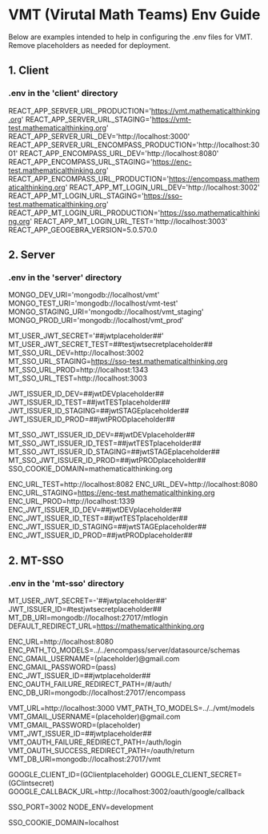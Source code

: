 # VMT (Virutal Math Teams) Env Guide

Below are examples intended to help in configuring the .env files for VMT. Remove placeholders as needed for deployment. 

## 1. Client

### .env in the 'client' directory

REACT_APP_SERVER_URL_PRODUCTION='https://vmt.mathematicalthinking.org'
REACT_APP_SERVER_URL_STAGING='https://vmt-test.mathematicalthinking.org'
REACT_APP_SERVER_URL_DEV='http://localhost:3000'
REACT_APP_SERVER_URL_ENCOMPASS_PRODUCTION='http://localhost:3001'
REACT_APP_ENCOMPASS_URL_DEV='http://localhost:8080'
REACT_APP_ENCOMPASS_URL_STAGING='https://enc-test.mathematicalthinking.org'
REACT_APP_ENCOMPASS_URL_PRODUCTION='https://encompass.mathematicalthinking.org'
REACT_APP_MT_LOGIN_URL_DEV='http://localhost:3002'
REACT_APP_MT_LOGIN_URL_STAGING='https://sso-test.mathematicalthinking.org'
REACT_APP_MT_LOGIN_URL_PRODUCTION='https://sso.mathematicalthinking.org'
REACT_APP_MT_LOGIN_URL_TEST='http://localhost:3003'
REACT_APP_GEOGEBRA_VERSION=5.0.570.0

## 2. Server

### .env in the 'server' directory

MONGO_DEV_URI='mongodb://localhost/vmt'
MONGO_TEST_URI='mongodb://localhost/vmt-test'
MONGO_STAGING_URI='mongodb://localhost/vmt_staging'
MONGO_PROD_URI='mongodb://localhost/vmt_prod'

MT_USER_JWT_SECRET='##jwtplaceholder##'
MT_USER_JWT_SECRET_TEST=##testjwtsecretplaceholder##
MT_SSO_URL_DEV=http://localhost:3002
MT_SSO_URL_STAGING=https://sso-test.mathematicalthinking.org
MT_SSO_URL_PROD=http://localhost:1343
MT_SSO_URL_TEST=http://localhost:3003

JWT_ISSUER_ID_DEV=##jwtDEVplaceholder##
JWT_ISSUER_ID_TEST=##jwtTESTplaceholder##
JWT_ISSUER_ID_STAGING=##jwtSTAGEplaceholder##
JWT_ISSUER_ID_PROD=##jwtPRODplaceholder##

MT_SSO_JWT_ISSUER_ID_DEV=##jwtDEVplaceholder##
MT_SSO_JWT_ISSUER_ID_TEST=##jwtTESTplaceholder##
MT_SSO_JWT_ISSUER_ID_STAGING=##jwtSTAGEplaceholder##
MT_SSO_JWT_ISSUER_ID_PROD=##jwtPRODplaceholder##
SSO_COOKIE_DOMAIN=mathematicalthinking.org

ENC_URL_TEST=http://localhost:8082
ENC_URL_DEV=http://localhost:8080
ENC_URL_STAGING=https://enc-test.mathematicalthinking.org
ENC_URL_PROD=http://localhost:1339
ENC_JWT_ISSUER_ID_DEV=##jwtDEVplaceholder##
ENC_JWT_ISSUER_ID_TEST=##jwtTESTplaceholder##
ENC_JWT_ISSUER_ID_STAGING=##jwtSTAGEplaceholder##
ENC_JWT_ISSUER_ID_PROD=##jwtPRODplaceholder##

## 2. MT-SSO

### .env in the 'mt-sso' directory

MT_USER_JWT_SECRET=-'##jwtplaceholder##'
JWT_ISSUER_ID=#testjwtsecretplaceholder##
MT_DB_URI=mongodb://localhost:27017/mtlogin
DEFAULT_REDIRECT_URL=https://mathematicalthinking.org

ENC_URL=http://localhost:8080
ENC_PATH_TO_MODELS=../../encompass/server/datasource/schemas
ENC_GMAIL_USERNAME=(placeholder)@gmail.com
ENC_GMAIL_PASSWORD=(pass)
ENC_JWT_ISSUER_ID=##jwtplaceholder##
ENC_OAUTH_FAILURE_REDIRECT_PATH=/#/auth/
ENC_DB_URI=mongodb://localhost:27017/encompass

VMT_URL=http://localhost:3000
VMT_PATH_TO_MODELS=../../vmt/models
VMT_GMAIL_USERNAME=(placeholder)@gmail.com
VMT_GMAIL_PASSWORD=(placeholder)
VMT_JWT_ISSUER_ID=##jwtplaceholder##
VMT_OAUTH_FAILURE_REDIRECT_PATH=/auth/login
VMT_OAUTH_SUCCESS_REDIRECT_PATH=/oauth/return
VMT_DB_URI=mongodb://localhost:27017/vmt

GOOGLE_CLIENT_ID=(GClientplaceholder)
GOOGLE_CLIENT_SECRET=(GClintsecret)
GOOGLE_CALLBACK_URL=http://localhost:3002/oauth/google/callback

SSO_PORT=3002
NODE_ENV=development

SSO_COOKIE_DOMAIN=localhost
